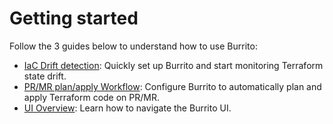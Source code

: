 # Getting started

Follow the 3 guides below to understand how to use Burrito:

- [IaC Drift detection](./iac-drift-detection.md): Quickly set up Burrito and start monitoring Terraform state drift.
- [PR/MR plan/apply Workflow](./pr-mr-workflow.md): Configure Burrito to automatically plan and apply Terraform code on PR/MR.
- [UI Overview](./ui.md): Learn how to navigate the Burrito UI.
